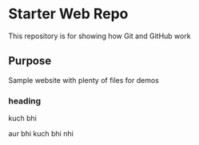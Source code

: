 # Starter Web Repo

This repository is for showing how Git and GitHub work

## Purpose

Sample website with plenty of files for demos

### heading
kuch bhi

aur bhi kuch bhi nhi